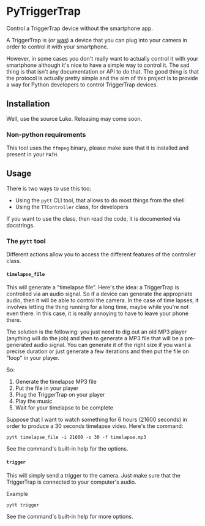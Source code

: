 PyTriggerTrap
=============

Control a TriggerTrap device without the smartphone app.

A TriggerTrap is (or
[was](https://medium.com/triggertrap-playbook/triggertrap-going-out-of-business-faq-988112eebfef))
a device that you can plug into your camera in order to control it with your smartphone.

However, in some cases you don't really want to actually control it with your smartphone although
it's nice to have a simple way to control it. The sad thing is that isn't any documentation or API
to do that. The good thing is that the protocol is actually pretty simple and the aim of this
project is to provide a way for Python developers to control TriggerTrap devices.

## Installation

Well, use the source Luke. Releasing may come soon.

### Non-python requirements

This tool uses the `ffmpeg` binary, please make sure that it is installed and present in your
`PATH`.


## Usage

There is two ways to use this too:

- Using the `pytt` CLI tool, that allows to do most things from the shell
- Using the `TTController` class, for developers

If you want to use the class, then read the code, it is documented via docstrings.

### The `pytt` tool

Different actions allow you to access the different features of the controller class.

#### `timelapse_file`

This will generate a "timelapse file". Here's the idea: a TriggerTrap is controlled via an audio
signal. So if a device can generate the appropriate audio, then it will be able to control the
camera. In the case of time lapses, it involves letting the thing running for a long time, maybe
while you're not even there. In this case, it is really annoying to have to leave your phone there.

The solution is the following: you just need to dig out an old MP3 player (anything will do the job)
and then to generate a MP3 file that will be a pre-generated audio signal. You can generate it of
the right size if you want a precise duration or just generate a few iterations and then put the
file on "loop" in your player.

So:

1. Generate the timelapse MP3 file
2. Put the file in your player
3. Plug the TriggerTrap on your player
4. Play the music
5. Wait for your timelapse to be complete

Suppose that I want to watch something for 6 hours (21600 seconds) in order to produce a 30 seconds
timelapse video. Here's the command:

```
pytt timelapse_file -i 21600 -o 30 -f timelapse.mp3
```

See the command's built-in help for the options.

#### `trigger`

This will simply send a trigger to the camera. Just make sure that the TriggerTrap is connected to
your computer's audio.

Example

```
pytt trigger
```

See the command's built-in help for more options.
